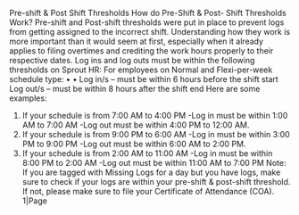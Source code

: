 Pre-shift & Post Shift Thresholds
How do Pre-Shift & Post- Shift Thresholds Work?
Pre-shift and Post-shift thresholds were put in place to prevent logs from getting assigned to the incorrect shift.
Understanding how they work is more important than it would seem at first, especially when it already applies to filing
overtimes and crediting the work hours properly to their respective dates.
Log ins and log outs must be within the following thresholds on Sprout HR:
For employees on Normal and Flexi-per-week schedule type:
•
•
Log in/s – must be within 6 hours before the shift start
Log out/s – must be within 8 hours after the shift end
Here are some examples:
1. If your schedule is from 7:00 AM to 4:00 PM
-Log in must be within 1:00 AM to 7:00 AM
-Log out must be within 4:00 PM to 12:00 AM.
2. If your schedule is from 9:00 PM to 6:00 AM
-Log in must be within 3:00 PM to 9:00 PM
-Log out must be within 6:00 AM to 2:00 PM.
3. If your schedule is from 2:00 AM to 11:00 AM
-Log in must be within 8:00 PM to 2:00 AM
-Log out must be within 11:00 AM to 7:00 PM
Note: If you are tagged with Missing Logs for a day but you have logs, make sure to check if your logs are within your
pre-shift & post-shift threshold. If not, please make sure to file your Certificate of Attendance (COA).
1|Page